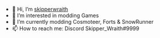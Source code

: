 - 👋 Hi, I’m [skipperwraith](https://github.com/skipperwraith)
- 👀 I’m interested in modding Games
- 🌱 I’m currently modding Cosmoteer, Forts & SnowRunner
- 📫 How to reach me: Discord Skipper_Wraith#9999

<!---
skipperwraith/skipperwraith is a ✨ special ✨ repository because its `README.md` (this file) appears on your GitHub profile.
You can click the Preview link to take a look at your changes.
--->
